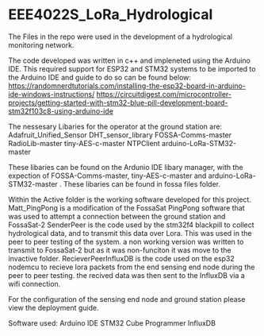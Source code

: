 # EEE4022S_LoRa_Hydrological
The Files in the repo were used in the development of a hydrological monitoring network.

The code developed was written in c++ and impleneted using the Arduino IDE.
This required support for ESP32 and STM32 systems to be imported to the Arduino IDE and guide to do so can be found below:
https://randomnerdtutorials.com/installing-the-esp32-board-in-arduino-ide-windows-instructions/
https://circuitdigest.com/microcontroller-projects/getting-started-with-stm32-blue-pill-development-board-stm32f103c8-using-arduino-ide

The nessesary Libaries for the operator at the ground station are:
Adafruit_Unified_Sensor
DHT_sensor_library
FOSSA-Comms-master
RadioLib-master
tiny-AES-c-master
NTPClient
arduino-LoRa-STM32-master

These libaries can be found on the Ardunio IDE libary manager, with the expection of FOSSA-Comms-master, tiny-AES-c-master and arduino-LoRa-STM32-master .
These libaries can be found in fossa files folder.

Within the Active folder is the working software developed for this project.
Matt_PingPong is a modification of the FossaSat PingPong software that was used to attempt a connection between the ground station and FossaSat-2
SenderPeer is the code used by the stm32f4 blackpill to collect hydrological data, and to transmit this data over Lora. This was used in the peer to peer testing of the system. a non working version was written to transmit to FossaSat-2 but as it was non-funciton it was move to the invactive folder. 
RecieverPeerInfluxDB is the code used on the esp32 nodemcu to recieve lora packets from the end sensing end node during the peer to peer testing. the recived data was then sent to the InfluxDB via a wifi connection.

For the configuration of the sensing end node and ground station please view the deployment guide.


Software used:
Arduino IDE
STM32 Cube Programmer
InfluxDB
